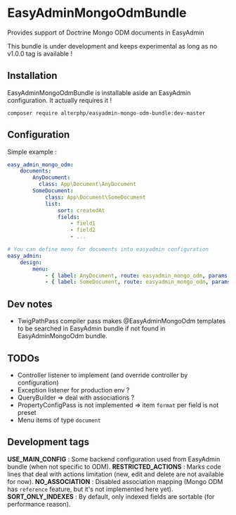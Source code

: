 # EasyAdminMongoOdmBundle

Provides support of Doctrine Mongo ODM documents in EasyAdmin

This bundle is under development and keeps experimental as long as no v1.0.0 tag is available !

## Installation

EasyAdminMongoOdmBundle is installable aside an EasyAdmin configuration. It actually requires it !

`composer require alterphp/easyadmin-mongo-odm-bundle:dev-master`

## Configuration

Simple example :

```yaml
easy_admin_mongo_odm:
    documents:
        AnyDocument:
          class: App\Document\AnyDocument
        SomeDocument:
            class: App\Document\SomeDocument
            list:
                sort: createdAt
                fields:
                    - field1
                    - field2
                    - ...

# You can define menu for documents into easyadmin configuration
easy_admin:
    design:
        menu:
            - { label: AnyDocument, route: easyadmin_mongo_odm, params: { document: AnyDocument } }
            - { label: SomeDocument, route: easyadmin_mongo_odm, params: { document: SomeDocument } }
```

## Dev notes

* TwigPathPass compiler pass makes @EasyAdminMongoOdm templates to be searched in EasyAdmin bundle if not found in EasyAdminMongoOdm bundle.

## TODOs

* Controller listener to implement (and override controller by configuration)
* Exception listener for production env ?
* QueryBuilder => deal with associations ?
* PropertyConfigPass is not implemented => item `format` per field is not preset
* Menu items of type `document`

## Development tags

__USE_MAIN_CONFIG__ : Some backend configuration used from EasyAdmin bundle (when not specific to ODM).
__RESTRICTED_ACTIONS__ : Marks code lines that deal with actions limitation (new, edit and delete are not available for now).
__NO_ASSOCIATION__ : Disabled association mapping (Mongo ODM has `reference` feature, but it's not implemented here yet).
__SORT_ONLY_INDEXES__ : By default, only indexed fields are sortable (for performance reason).
